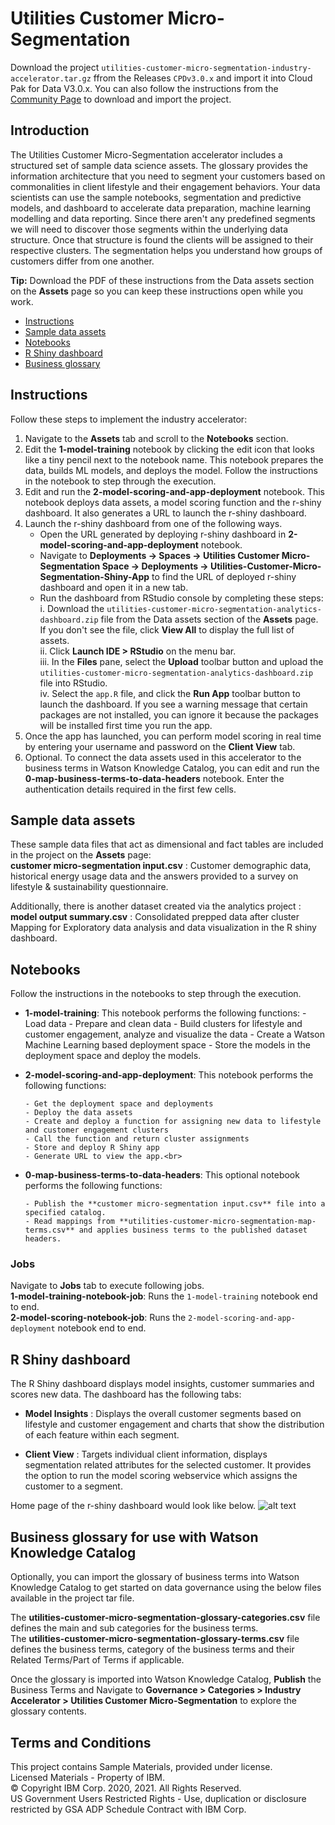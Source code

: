 # Utilities Customer Micro-Segmentation

Download the project `utilities-customer-micro-segmentation-industry-accelerator.tar.gz` ffrom the Releases `CPDv3.0.x` and import it into Cloud Pak for Data V3.0.x. You can also follow the instructions from the [Community Page](https://community.ibm.com/community/user/cloudpakfordata/viewdocument/utilities-customer-micro-segmentati) to download and import the project.

## Introduction
The Utilities Customer Micro-Segmentation accelerator includes a structured set of sample data science assets. The glossary provides the information architecture that you need to segment your customers based on commonalities in client lifestyle and their engagement behaviors. Your data scientists can use the sample notebooks, segmentation and predictive models, and dashboard to accelerate data preparation, machine learning modelling and data reporting. Since there aren't any predefined segments we will need to discover those segments within the underlying data structure. Once that structure is found the clients will be assigned to their respective clusters. The segmentation helps you understand how groups of customers differ from one another.


**Tip:** Download the PDF of these instructions from the Data assets section on the **Assets** page so you can keep these instructions open while you work.


- [Instructions](#instructions)
- [Sample data assets](#data-assets)
- [Notebooks](#notebooks)
- [R Shiny dashboard](#dashboard)
- [Business glossary](#glossary)


<a id="instructions"></a>
## Instructions
Follow these steps to implement the industry accelerator:
1. Navigate to the **Assets** tab and scroll to the **Notebooks** section.
1. Edit the **1-model-training** notebook by clicking the edit icon that looks like a tiny pencil next to the notebook name. This notebook prepares the data, builds ML models, and deploys the model. Follow the instructions in the notebook to step through the execution.
1. Edit and run the **2-model-scoring-and-app-deployment** notebook. This notebook deploys data assets, a model scoring function and the r-shiny dashboard. It also generates a URL to launch the r-shiny dashboard.
1. Launch the r-shiny dashboard from one of the following ways.
    - Open the URL generated by deploying r-shiny dashboard in **2-model-scoring-and-app-deployment** notebook.
    - Navigate to **Deployments -> Spaces -> Utilities Customer Micro-Segmentation Space -> Deployments -> Utilities-Customer-Micro-Segmentation-Shiny-App** to find the URL of deployed r-shiny dashboard and open it in a new tab.
    - Run the dashboard from RStudio console by completing these steps: <br>
i. Download the `utilities-customer-micro-segmentation-analytics-dashboard.zip` file from the Data assets section of the **Assets** page. If you don't see the file, click **View All** to display the full list of assets.<br>
ii. Click **Launch IDE > RStudio** on the menu bar. <br>
iii. In the **Files** pane, select the **Upload** toolbar button and upload the `utilities-customer-micro-segmentation-analytics-dashboard.zip` file into RStudio.<br>
iv. Select the `app.R` file, and click the **Run App** toolbar button to launch the dashboard. If you see a warning message that certain packages are not installed, you can ignore it because the packages will be installed first time you run the app. <br>
1. Once the app has launched, you can perform model scoring in real time by entering your username and password on the **Client View** tab.
1. Optional. To connect the data assets used in this accelerator to the business terms in Watson Knowledge Catalog, you can edit and run the **0-map-business-terms-to-data-headers** notebook. Enter the authentication details required in the first few cells. 




<a id="data-assets"></a>
## Sample data assets
These sample data files that act as dimensional and fact tables are included in the project on the **Assets** page: <br>
**customer micro-segmentation input.csv** : Customer demographic data, historical energy usage data and the answers provided to a survey on lifestyle & sustainability questionnaire. 


Additionally, there is another dataset created via the analytics project :<br>
**model output summary.csv** : Consolidated prepped data after cluster Mapping for Exploratory data analysis and data visualization in the R shiny dashboard.<br>


<a id="notebooks"></a>
## Notebooks
Follow the instructions in the notebooks to step through the execution.
- **1-model-training**: This notebook performs the following functions: 
      -  Load data
      -  Prepare and clean data
      -  Build clusters for lifestyle and customer engagement, analyze and visualize the data
      -  Create a Watson Machine Learning based deployment space
      -  Store the models in the deployment space and deploy the models. <br>


- **2-model-scoring-and-app-deployment**: This notebook performs the following functions: 

      - Get the deployment space and deployments
      - Deploy the data assets
      - Create and deploy a function for assigning new data to lifestyle and customer engagement clusters
      - Call the function and return cluster assignments
      - Store and deploy R Shiny app
      - Generate URL to view the app.<br>


- **0-map-business-terms-to-data-headers**: This optional notebook performs the following functions: 

      - Publish the **customer micro-segmentation input.csv** file into a specified catalog. 
      - Read mappings from **utilities-customer-micro-segmentation-map-terms.csv** and applies business terms to the published dataset headers.


### Jobs
Navigate to **Jobs** tab to execute following jobs. <br>
**1-model-training-notebook-job**: Runs the `1-model-training` notebook end to end. <br>
**2-model-scoring-notebook-job**: Runs the `2-model-scoring-and-app-deployment` notebook end to end.


<a id="dashboard"></a>
## R Shiny dashboard
The R Shiny dashboard displays model insights, customer summaries and scores new data. The dashboard has the following tabs:
- **Model Insights** : Displays the overall customer segments based on lifestyle and customer engagement and charts that show the distribution of each feature within each segment.


- **Client View** : Targets individual client information, displays segmentation related attributes for the selected customer. It provides the option to run the model scoring webservice which assigns the customer to a segment.

Home page of the r-shiny dashboard would look like below.
![alt text](https://public.dhe.ibm.com/software/data/sw-library/cognos/mobile/C11/catalog/images/cp4d/utilitiesmicro-segmentation.PNG)

<a id="glossary"></a>
## Business glossary for use with Watson Knowledge Catalog
Optionally, you can import the glossary of business terms into Watson Knowledge Catalog to get started on data governance using the below files available in the project tar file. <br>


The **utilities-customer-micro-segmentation-glossary-categories.csv** file defines the main and sub categories for the business terms. <br>
The **utilities-customer-micro-segmentation-glossary-terms.csv** file defines the business terms, category of the business terms and their Related Terms/Part of Terms if applicable. <br>


Once the glossary is imported into Watson Knowledge Catalog, **Publish** the Business Terms and Navigate to **Governance > Categories > Industry Accelerator > Utilities Customer Micro-Segmentation** to explore the glossary contents. 




## Terms and Conditions
This project contains Sample Materials, provided under license. <br>
Licensed Materials - Property of IBM. <br>
© Copyright IBM Corp. 2020, 2021. All Rights Reserved. <br>
US Government Users Restricted Rights - Use, duplication or disclosure restricted by GSA ADP Schedule Contract with IBM Corp.<br><br/>
